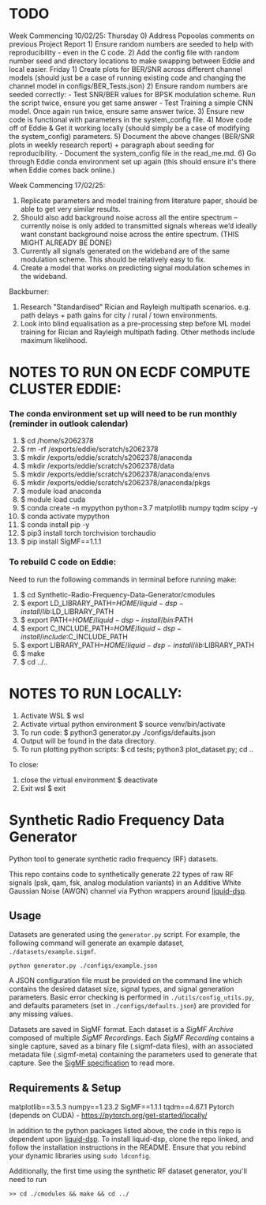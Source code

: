 # TODO

Week Commencing 10/02/25:
    Thursday
        0) Address Popoolas comments on previous Project Report
        1) Ensure random numbers are seeded to help with reproducibility - even in the C code.
        2) Add the config file with random number seed and directory locations to make swapping between Eddie and local easier. 
    Friday
        1) Create plots for BER/SNR across different channel models (should just be a case of running existing code and changing the channel model in configs/BER_Tests.json)
        2) Ensure random numbers are seeded correctly:
            - Test SNR/BER values for BPSK modulation scheme. Run the script twice, ensure you get same answer
            - Test Training a simple CNN model. Once again run twice, ensure same answer twice.
        3) Ensure new code is functional with parameters in the system_config file.
        4) Move code off of Eddie & Get it working locally (should simply be a case of modifying the system_config) parameters.
        5) Document the above changes (BER/SNR plots in weekly research report) + paragraph about seeding for reproducibility.
            - Document the system_config file in the read_me.md.
        6) Go through Eddie conda environment set up again (this should ensure it's there when Eddie comes back online.)

Week Commencing 17/02/25:
1) Replicate parameters and model training from literature paper, should be able to get very similar results.
2) Should also add background noise across all the entire spectrum – currently noise is only
        added to transmitted signals whereas we’d ideally want constant background noise across the
        entire spectrum. (THIS MIGHT ALREADY BE DONE)
3) Currently all signals generated on the wideband are of the same modulation scheme. This
should be relatively easy to fix.
4) Create a model that works on predicting signal modulation schemes in the wideband.

Backburner:
1) Research "Standardised" Rician and Rayleigh multipath scenarios. e.g. path delays + path gains for city / rural / town environments.
2) Look into blind equalisation as a pre-processing step before ML model training for Rician and Rayleigh multipath fading. Other methods include maximum likelihood.

# NOTES TO RUN ON ECDF COMPUTE CLUSTER EDDIE:
### The conda environment set up will need to be run monthly (reminder in outlook calendar)
1)  $ cd /home/s2062378
2)  $ rm -rf /exports/eddie/scratch/s2062378
3)  $ mkdir /exports/eddie/scratch/s2062378/anaconda
4)  $ mkdir /exports/eddie/scratch/s2062378/data
5)  $ mkdir /exports/eddie/scratch/s2062378/anaconda/envs
6)  $ mkdir /exports/eddie/scratch/s2062378/anaconda/pkgs
7)  $ module load anaconda
8)  $ module load cuda
9)  $ conda create -n mypython python=3.7 matplotlib numpy tqdm scipy -y
10) $ conda activate mypython
11) $ conda install pip -y
12) $ pip3 install torch torchvision torchaudio
13) $ pip install SigMF==1.1.1

### To rebuild C code on Eddie:
Need to run the following commands in terminal before running make:
1) $ cd Synthetic-Radio-Frequency-Data-Generator/cmodules
2) $ export LD_LIBRARY_PATH=$HOME/liquid-dsp-install/lib:$LD_LIBRARY_PATH
3) $ export PATH=$HOME/liquid-dsp-install/bin:$PATH
4) $ export C_INCLUDE_PATH=$HOME/liquid-dsp-install/include:$C_INCLUDE_PATH
5) $ export LIBRARY_PATH=$HOME/liquid-dsp-install/lib:$LIBRARY_PATH
6) $ make
7) $ cd ../..

# NOTES TO RUN LOCALLY:
1) Activate WSL
    $ wsl
2) Activate virtual python environment
    $ source venv/bin/activate
3) To run code:
    $ python3 generator.py ./configs/defaults.json
4) Output will be found in the data directory.
5) To run plotting python scripts:
    $ cd tests; python3 plot_dataset.py; cd ..

To close:
1) close the virtual environment
    $ deactivate
2) Exit wsl
    $ exit

# Synthetic Radio Frequency Data Generator

Python tool to generate synthetic radio frequency (RF) datasets.

This repo contains code to synthetically generate 22 types of raw RF signals (psk, qam, fsk, analog modulation variants) in an Additive White Gaussian Noise (AWGN) channel via Python wrappers around [liquid-dsp](https://github.com/jgaeddert/liquid-dsp).

## Usage
Datasets are generated using the `generator.py` script.
For example, the following command will generate an example dataset, `./datasets/example.sigmf`.

```
python generator.py ./configs/example.json
``` 

A JSON configuration file must be provided on the command line which contains the desired dataset size, signal types, and signal generation parameters.
Basic error checking is performed in `./utils/config_utils.py`, and defaults parameters (set in `./configs/defaults.json`) are provided for any missing values.

Datasets are saved in SigMF format. 
Each dataset is a *SigMF Archive* composed of multiple *SigMF Recordings*. 
Each *SigMF Recording* contains a single capture, saved as a binary file (.sigmf-data files), with an associated metadata file (.sigmf-meta) containing the parameters used to generate that capture. 
See the [SigMF specification](https://github.com/gnuradio/SigMF/blob/master/sigmf-spec.md) to read more. 

## Requirements & Setup

matplotlib==3.5.3
numpy==1.23.2
SigMF==1.1.1
tqdm==4.67.1
Pytorch (depends on CUDA) - https://pytorch.org/get-started/locally/

In addition to the python packages listed above, the code in this repo is dependent upon [liquid-dsp](https://github.com/jgaeddert/liquid-dsp). 
To install liquid-dsp, clone the repo linked, and follow the installation instructions in the README. 
Ensure that you rebind your dynamic libraries using `sudo ldconfig`.

Additionally, the first time using the synthetic RF dataset generator, you'll need to run

```
>> cd ./cmodules && make && cd ../
```


